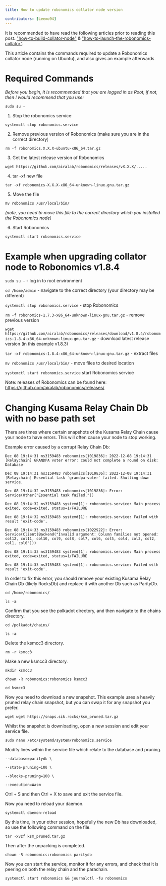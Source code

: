 ```yaml
---
title: How to update robonomics collator node version

contributors: [Leemo94]
---
```


It is recommended to have read the following articles prior to reading this post. ["how-to-build-collator-node"](https://github.com/airalab/robonomics-wiki/blob/master/docs/en/how-to-build-collator-node.md) & ["how-to-launch-the-robonomics-collator"](https://github.com/airalab/robonomics-wiki/blob/master/docs/en/how-to-launch-the-robonomics-collator.md).

This article contains the commands required to update a Robonomics collator node (running on Ubuntu), and also gives an example afterwards.

# **Required Commands**

*Before you begin, it is recommended that you are logged in as Root, if not, then I would recommend that you use:*

``sudo su -``

1. Stop the robonomics service

``systemctl stop robonomics.service``

2. Remove previous version of Robonomics (make sure you are in the correct directory)

``rm -f robonomics.X.X.X-ubuntu-x86_64.tar.gz``

3. Get the latest release version of Robonomics

``wget https://github.com/airalab/robonomics/releases/vX.X.X/.....``

4. tar -xf new file

``tar -xf robonomics-X.X.X-x86_64-unknown-linux.gnu.tar.gz``

5. Move the file

``mv robonomics /usr/local/bin/``

*(note, you need to move this file to the correct directory which you installed the Robonomics node)*

6. Start Robonomics

``systemctl start robonomics.service``

# **Example when upgrading collator node to Robonomics v1.8.4**

``sudo su -`` - log in to root environment

``cd /home/admin`` - navigate to the correct directory (your directory may be different)

``systemctl stop robonomics.service`` - stop Robonomics

``rm -f robonomics-1.7.3-x86_64-unknown-linux-gnu.tar.gz`` - remove previous version

``wget https://github.com/airalab/robonomics/releases/download/v1.8.4/robonomics-1.8.4-x86_64-unknown-linux-gnu.tar.gz`` - download latest release version (in this example v1.8.3)

``tar -xf robonomics-1.8.4-x86_64-unknown-linux-gnu.tar.gz`` - extract files

``mv robonomics /usr/local/bin/`` - move files to desired location

``systemctl start robonomics.service`` start Robonomics service

Note: releases of Robonomics can be found here: https://github.com/airalab/robonomics/releases/ 

# **Changing Kusama Relay Chain Db with no base path set**

There are times where certain snapshots of the Kusama Relay Chain cause your node to have errors. This will often cause your node to stop working. 

Example error caused by a corrupt Relay Chain Db:

``Dec 08 19:14:31 ns3159483 robonomics[1019836]: 2022-12-08 19:14:31 [Relaychain] GRANDPA voter error: could not complete a round on disk: Database``

``Dec 08 19:14:31 ns3159483 robonomics[1019836]: 2022-12-08 19:14:31 [Relaychain] Essential task `grandpa-voter` failed. Shutting down service.``

``Dec 08 19:14:32 ns3159483 robonomics[1019836]: Error: Service(Other("Essential task failed."))``

``Dec 08 19:14:32 ns3159483 systemd[1]: robonomics.service: Main process exited, code=exited, status=1/FAILURE``

``Dec 08 19:14:32 ns3159483 systemd[1]: robonomics.service: Failed with result 'exit-code'.``

``Dec 08 19:14:33 ns3159483 robonomics[1022922]: Error: Service(Client(Backend("Invalid argument: Column families not opened: col12, col11, col10, col9, col8, col7, col6, col5, col4, col3, col2, col1, col0")))``

``Dec 08 19:14:33 ns3159483 systemd[1]: robonomics.service: Main process exited, code=exited, status=1/FAILURE``

``Dec 08 19:14:33 ns3159483 systemd[1]: robonomics.service: Failed with result 'exit-code'.``

In order to fix this error, you should remove your existing Kusama Relay Chain Db (likely RocksDb) and replace it with another Db such as ParityDb.

``cd /home/robonomics/``

``ls -a``

Confirm that you see the polkadot directory, and then navigate to the chains directory.

``cd /polkadot/chains/``

``ls -a``

Delete the ksmcc3 directory.

``rm -r ksmcc3``

Make a new ksmcc3 directory.

``mkdir ksmcc3``

``chown -R robonomics:robonomics ksmcc3``

``cd ksmcc3``

Now you need to download a new snapshot. This example uses a heavily pruned relay chain snapshot, but you can swap it for any snapshot you prefer.

``wget wget https://snaps.sik.rocks/ksm_pruned.tar.gz``

Whilst the snapshot is downloading, open a new session and edit your service file.

``sudo nano /etc/systemd/system/robonomics.service``

Modify lines within the service file which relate to the database and pruning.

  ``--database=paritydb \``
  
  ``--state-pruning=100 \``
  
  ``--blocks-pruning=100 \``
  
  ``--execution=Wasm``
  
Ctrl + S and then Ctrl + X to save and exit the service file.

Now you need to reload your daemon.

``systemctl daemon-reload``

By this time, in your other session, hopefully the new Db has downloaded, so use the following command on the file.

``tar -xvzf ksm_pruned.tar.gz``

Then after the unpacking is completed.

``chown -R robonomics:robonomics paritydb``

Now you can start the service, monitor it for any errors, and check that it is peering on both the relay chain and the parachain.

``systemctl start robonomics && journalctl -fu robonomics``
